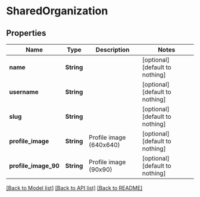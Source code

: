 # SharedOrganization


## Properties
Name | Type | Description | Notes
------------ | ------------- | ------------- | -------------
**name** | **String** |  | [optional] [default to nothing]
**username** | **String** |  | [optional] [default to nothing]
**slug** | **String** |  | [optional] [default to nothing]
**profile_image** | **String** | Profile image (640x640) | [optional] [default to nothing]
**profile_image_90** | **String** | Profile image (90x90) | [optional] [default to nothing]


[[Back to Model list]](../README.md#models) [[Back to API list]](../README.md#api-endpoints) [[Back to README]](../README.md)


